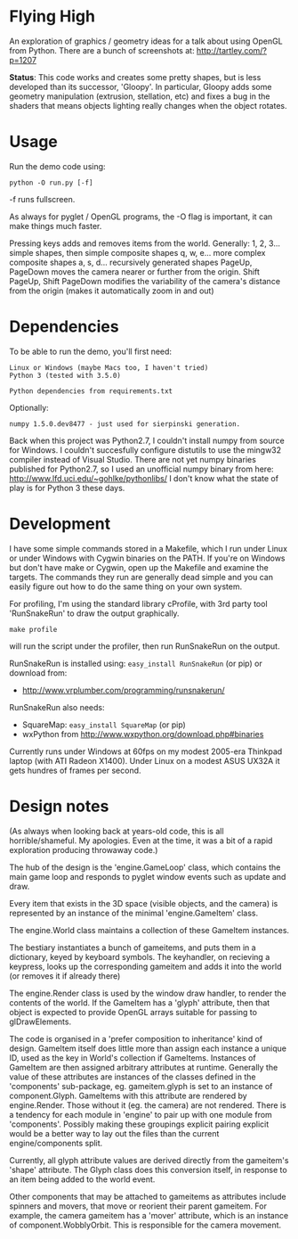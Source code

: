 # Flying High

An exploration of graphics / geometry ideas for a talk about using OpenGL from
Python. There are a bunch of screenshots at: http://tartley.com/?p=1207

**Status**: This code works and creates some pretty shapes, but is less developed
than its successor, 'Gloopy'. In particular, Gloopy adds some geometry
manipulation (extrusion, stellation, etc) and fixes a bug in the shaders that
means objects lighting really changes when the object rotates.

# Usage

Run the demo code using:

    python -O run.py [-f]

-f runs fullscreen.

As always for pyglet / OpenGL programs, the -O flag is important, it can make
things much faster.

Pressing keys adds and removes items from the world. Generally:
    1, 2, 3... simple shapes, then simple composite shapes
    q, w, e... more complex composite shapes
    a, s, d... recursively generated shapes
PageUp, PageDown moves the camera nearer or further from the origin.
Shift PageUp, Shift PageDown modifies the variability of the camera's distance
from the origin (makes it automatically zoom in and out)


# Dependencies

To be able to run the demo, you'll first need:

    Linux or Windows (maybe Macs too, I haven't tried)
    Python 3 (tested with 3.5.0)

    Python dependencies from requirements.txt

Optionally:

    numpy 1.5.0.dev8477 - just used for sierpinski generation.

Back when this project was Python2.7, I couldn't install numpy from source for
Windows. I couldn't succesfully configure distutils to use the mingw32 compiler
instead of Visual Studio. There are not yet numpy binaries published for
Python2.7, so I used an unofficial numpy binary from here:
http://www.lfd.uci.edu/~gohlke/pythonlibs/
I don't know what the state of play is for Python 3 these days.

# Development

I have some simple commands stored in a Makefile, which I run under Linux
or under Windows with Cygwin binaries on the PATH. If you're on Windows but
don't have make or Cygwin, open up the Makefile and examine the targets. The
commands they run are generally dead simple and you can easily figure out how
to do the same thing on your own system.

For profiling, I'm using the standard library cProfile, with 3rd party tool
'RunSnakeRun' to draw the output graphically.

    make profile

will run the script under the profiler, then run RunSnakeRun on the output.

RunSnakeRun is installed using: ``easy_install RunSnakeRun`` (or pip) or
download from:

 * http://www.vrplumber.com/programming/runsnakerun/

RunSnakeRun also needs:

 * SquareMap: ``easy_install SquareMap`` (or pip)
 * wxPython from http://www.wxpython.org/download.php#binaries

Currently runs under Windows at 60fps on my modest 2005-era Thinkpad laptop
(with ATI Radeon X1400). Under Linux on a modest ASUS UX32A it gets hundres
of frames per second.

# Design notes

(As always when looking back at years-old code, this is all horrible/shameful.
My apologies. Even at the time, it was a bit of a rapid exploration producing
throwaway code.)

The hub of the design is the 'engine.GameLoop' class, which contains the
main game loop and responds to pyglet window events such as update and
draw.

Every item that exists in the 3D space (visible objects, and the
camera) is represented by an instance of the minimal 'engine.GameItem' class.

The engine.World class maintains a collection of these GameItem instances.

The bestiary instantiates a bunch of gameitems, and puts them in a dictionary,
keyed by keyboard symbols. The keyhandler, on recieving a keypress, looks
up the corresponding gameitem and adds it into the world (or removes it if
already there)

The engine.Render class is used by the window draw handler, to render the
contents of the world. If the GameItem has a 'glyph' attribute, then that
object is expected to provide OpenGL arrays suitable for passing to 
glDrawElements.

The code is organised in a 'prefer composition to inheritance' kind of
design. GameItem itself does little more than assign each instance a unique
ID, used as the key in World's collection if GameItems. Instances of GameItem
are then assigned arbitrary attributes at runtime. Generally the value of these
attributes are instances of the classes defined in the 'components'
sub-package, eg. gameitem.glyph is set to an instance of component.Glyph.
GameItems with this attribute are rendered by engine.Render. Those without it
(eg. the camera) are not rendered. There is a tendency for each module in
'engine' to pair up with one module from 'components'. Possibly making these
groupings explicit pairing explicit would be a better way to lay out the files
than the current engine/components split.

Currently, all glyph attribute values are derived directly from the gameitem's
'shape' attribute. The Glyph class does this conversion itself, in response
to an item being added to the world event.

Other components that may be attached to gameitems as attributes include
spinners and movers, that move or reorient their parent gameitem. For
example, the camera gameitem has a 'mover' attribute, which is an instance
of component.WobblyOrbit. This is responsible for the camera movement.

